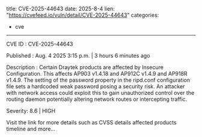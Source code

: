  
title: CVE-2025-44643
date: 2025-8-4
lien: "https://cvefeed.io/vuln/detail/CVE-2025-44643"
categories:
  - cve
---

CVE ID : CVE-2025-44643

Published :  Aug. 4
2025
3:15 p.m. | 3 hours
6 minutes ago

Description : Certain Draytek products are affected by Insecure Configuration. This affects AP903 v1.4.18 and AP912C v1.4.9 and AP918R v1.4.9. The setting of the password property in the ripd.conf configuration file sets a hardcoded weak password
posing a security risk. An attacker with network access could exploit this to gain unauthorized control over the routing daemon
potentially altering network routes or intercepting traffic.

Severity: 8.6 | HIGH

Visit the link for more details
such as CVSS details
affected products
timeline
and more...
